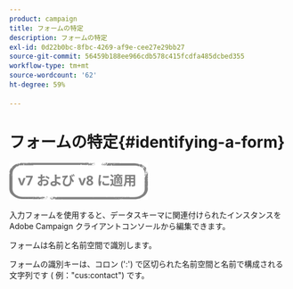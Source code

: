 ```yaml
---
product: campaign
title: フォームの特定
description: フォームの特定
exl-id: 0d22b0bc-8fbc-4269-af9e-cee27e29bb27
source-git-commit: 56459b188ee966cdb578c415fcdfa485dcbed355
workflow-type: tm+mt
source-wordcount: '62'
ht-degree: 59%

---
```


# フォームの特定{#identifying-a-form}

![](../../assets/common.svg)

入力フォームを使用すると、データスキーマに関連付けられたインスタンスを Adobe Campaign クライアントコンソールから編集できます。 

フォームは名前と名前空間で識別します。

フォームの識別キーは、コロン (&#39;:&#39;) で区切られた名前空間と名前で構成される文字列です ( 例：&quot;cus:contact&quot;) です。
